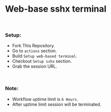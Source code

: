 # Web-base sshx terminal

<br>

### Setup:
- Fork This Repository.
- Go to `actions` section.
- Build `Setup web-based terminal`.
- Checkout `Setup sshx` section.
- Grab the session URL.

<br>

### Note:
- Workflow uptime limit is `6 Hours`.
- After uptime limit session will be terminated.
